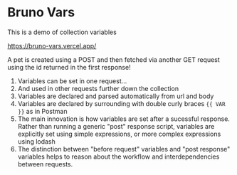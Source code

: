 # Bruno Vars

This is a demo of collection variables

https://bruno-vars.vercel.app/

A pet is created using a POST and then fetched via another GET request using the id returned in the first response!

1. Variables can be set in one request...
2. And used in other requests further down the collection
3. Variables are declared and parsed automatically from url and body
4. Variables are declared by surrounding with double curly braces `{{ VAR }}` as in Postman
5. The main innovation is how variables are set after a sucessful response.<br>
   Rather than running a generic "post" response script, variables are explicitly set using simple expressions, or more complex expressions using lodash
6. The distinction between "before request" variables and "post response" variables helps to reason about the workflow and interdependencies between requests.
